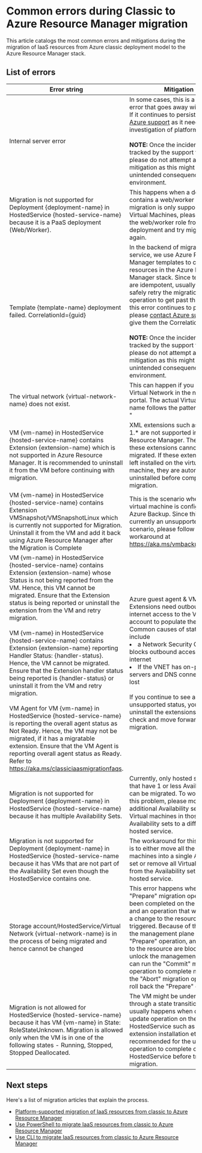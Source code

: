 <properties
    pageTitle="Common errors during Classic to Azure Resource Manager migration | Azure"
    description="This article catalogs the most common errors and mitigations during the migration of IaaS resources from Azure Service Management to the Azure Resource Manager stack."
    services="virtual-machines-windows"
    documentationcenter=""
    author="singhkays"
    manager="timlt"
    editor=""
    tags="azure-resource-manager" />
<tags
    ms.assetid="5bc03a1b-eb1c-438c-83d9-f0e9d61f1b6a"
    ms.service="virtual-machines-windows"
    ms.workload="infrastructure-services"
    ms.tgt_pltfrm="vm-windows"
    ms.devlang="na"
    ms.topic="article"
    ms.date="10/13/2016"
    wacn.date=""
    ms.author="singhkay" />

# Common errors during Classic to Azure Resource Manager migration
This article catalogs the most common errors and mitigations during the migration of IaaS resources from Azure classic deployment model to the Azure Resource Manager stack.

## List of errors
| Error string | Mitigation |
| --- | --- |
| Internal server error |In some cases, this is a transient error that goes away with a retry. If it continues to persist, [contact Azure support](/documentation/articles/how-to-create-azure-support-request/) as it needs investigation of platform logs. <br><br> **NOTE:** Once the incident is tracked by the support team, please do not attempt any self-mitigation as this might have unintended consequences on your environment. |
| Migration is not supported for Deployment {deployment-name}  in HostedService {hosted-service-name} because it is a PaaS deployment (Web/Worker). |This happens when a deployment contains a web/worker role. Since migration is only supported for Virtual Machines, please remove the web/worker role from the deployment and try migration again. |
| Template {template-name} deployment failed. CorrelationId={guid} |In the backend of migration service, we use Azure Resource Manager templates to create resources in the Azure Resource Manager stack. Since templates are idempotent, usually you can safely retry the migration operation to get past this error. If this error continues to persist, please [contact Azure support](/documentation/articles/how-to-create-azure-support-request/) and give them the CorrelationId. <br><br> **NOTE:** Once the incident is tracked by the support team, please do not attempt any self-mitigation as this might have unintended consequences on your environment. |
| The virtual network {virtual-network-name} does not exist. |This can happen if you created the Virtual Network in the new Azure portal. The actual Virtual Network name follows the pattern "Group * <VNET name>" |
| VM {vm-name} in HostedService {hosted-service-name} contains Extension {extension-name} which is not supported in Azure Resource Manager. It is recommended to uninstall it from the VM before continuing with migration. |XML extensions such as BGInfo 1.* are not supported in Azure Resource Manager. Therefore, these extensions cannot be migrated. If these extensions are left installed on the virtual machine, they are automatically uninstalled before completing the migration. |
| VM {vm-name} in HostedService {hosted-service-name} contains Extension VMSnapshot/VMSnapshotLinux which is currently not supported for Migration. Uninstall it from the VM and add it back using Azure Resource Manager after the Migration is Complete |This is the scenario where the virtual machine is configured for Azure Backup. Since this is currently an unsupported scenario, please follow the workaround at https://aka.ms/vmbackupmigration |
| VM {vm-name} in HostedService {hosted-service-name} contains Extension {extension-name} whose Status is not being reported from the VM. Hence, this VM cannot be migrated. Ensure that the Extension status is being reported or uninstall the extension from the VM and retry migration. <br><br> VM {vm-name} in HostedService {hosted-service-name} contains Extension {extension-name} reporting Handler Status: {handler-status}. Hence, the VM cannot be migrated. Ensure that the Extension handler status being reported is {handler-status} or uninstall it from the VM and retry migration. <br><br> VM Agent for VM {vm-name} in HostedService {hosted-service-name} is reporting the overall agent status as Not Ready. Hence, the VM may not be migrated, if it has a migratable extension. Ensure that the VM Agent is reporting overall agent status as Ready. Refer to https://aka.ms/classiciaasmigrationfaqs. |Azure guest agent & VM Extensions need outbound internet access to the VM storage account to populate their status. Common causes of status failure include <li> a Network Security Group that blocks outbound access to the internet <li> If the VNET has on-prem DNS servers and DNS connectivity is lost <br><br> If you continue to see an unsupported status, you can uninstall the extensions to skip this check and move forward with migration. |
| Migration is not supported for Deployment {deployment-name} in HostedService {hosted-service-name} because it has multiple Availability Sets. |Currently, only hosted services that have 1 or less Availability sets can be migrated. To work around this problem, please move the additional Availability sets and Virtual machines in those Availability sets to a different hosted service. |
| Migration is not supported for Deployment {deployment-name} in HostedService {hosted-service-name because it has VMs that are not part of the Availability Set even though the HostedService contains one. |The workaround for this scenario is to either move all the virtual machines into a single Availability set or remove all Virtual machines from the Availability set in the hosted service. |
| Storage account/HostedService/Virtual Network {virtual-network-name} is in the process of being migrated and hence cannot be changed |This error happens when the "Prepare" migration operation has been completed on the resource and an operation that would make a change to the resource is triggered. Because of the lock on the management plane after "Prepare" operation, any changes to the resource are blocked. To unlock the management plane you can run the "Commit" migration operation to complete migration or the "Abort" migration operation to roll back the "Prepare" operation. |
| Migration is not allowed for HostedService {hosted-service-name} because it has VM {vm-name} in State: RoleStateUnknown. Migration is allowed only when the VM is in one of the following states - Running, Stopped, Stopped Deallocated. |The VM might be undergoing through a state transition which usually happens when during an update operation on the HostedService such as a reboot, extension installation etc. It is recommended for the update operation to complete on the HostedService before trying migration. |

## Next steps
Here's a list of migration articles that explain the process.

* [Platform-supported migration of IaaS resources from classic to Azure Resource Manager](/documentation/articles/virtual-machines-windows-migration-classic-resource-manager/)
* [Use PowerShell to migrate IaaS resources from classic to Azure Resource Manager](/documentation/articles/virtual-machines-windows-ps-migration-classic-resource-manager/)
* [Use CLI to migrate IaaS resources from classic to Azure Resource Manager](/documentation/articles/virtual-machines-linux-cli-migration-classic-resource-manager/)

